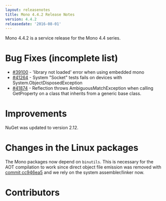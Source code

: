 ```yaml
---
layout: releasenotes
title: Mono 4.4.2 Release Notes
version: 4.4.2
releasedate: '2016-08-01'
---
```


Mono 4.4.2 is a service release for the Mono 4.4 series.

Bug Fixes (incomplete list)
=========

* [#39100](https://bugzilla.xamarin.com/show_bug.cgi?id=39100) -  'library not loaded' error when using embedded mono
* [#41264](https://bugzilla.xamarin.com/show_bug.cgi?id=41264) - System "Socket" tests fails on devices with System.ObjectDisposedException
* [#41874](https://bugzilla.xamarin.com/show_bug.cgi?id=41874) - Reflection throws AmbiguousMatchException when calling GetProperty on a class that inherits from a generic base class.

Improvements
===========

NuGet was updated to version 2.12.

Changes in the Linux packages
=============================

The Mono packages now depend on `binutils`. This is necessary for the AOT compilation to work since direct object file
emission was removed with [commit cc946ea5](https://github.com/mono/mono/commit/cc946ea5b9e3cbb020c66d8986ecd220ca7ba58c) and we rely on
the system assembler/linker now.

Contributors
============


